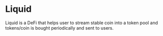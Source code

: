 # Liquid
Liquid is a DeFi that helps user to stream stable coin into a token pool and tokens/coin is bought periodically and sent to users. 

